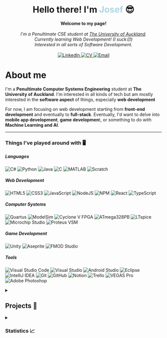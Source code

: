 <h1 align="center">Hello there! I'm <b style="color: lightblue">Josef</b> 😎</h1>

<p align="center">
    <b>Welcome to my page!</b><br><br>
    <i>
        I'm a Penultimate CSE student at <a href>The University of Auckland</a>.<br>
        Currently learning Web Development! (I suck😔)<br>
        Interested in all sorts of Software Development.<br>
    </i><br>
    <a href="https://www.linkedin.com/in/jobjosefsantos/">
        <img src="https://img.shields.io/badge/LinkedIn-blue?style=flat-square&logo=linkedin" alt="LinkedIn">
    </a>
    <a href="https://github.com/JayJsan/jayjsan/blob/main/cv/Job%20Santos%20-%20Software%20CV.pdf">
        <img src="https://img.shields.io/badge/Curriculum%20Vitae-blue?style=flat-square&logo=ReactHookForm&logoColor=white" alt="CV">
    </a>
    <a href="mailto:job.santos924@gmail.com">
        <img src="https://img.shields.io/badge/Email-blue?style=flat-square&logo=Gmail&logoColor=white" alt="Email">
    </a>
</p>

# **About me**

I'm a **Penultimate Computer Systems Engineering** student at **The University of Auckland**.
I'm interested in all kinds of tech but am mostly interested in the **software aspect** of things, especially **web development**

For now, I am focusing on web development starting from **front-end development** and eventually to **full-stack**. Eventually, I'd want to delve into **mobile app development**, **game developmen**t, or something to do with **Machine Learning and AI**.

---

### Things I've played around with 🖥️

##### Languages

![C#](https://img.shields.io/badge/c%23-%23239120.svg?style=for-the-badge&color=black&logo=c-sharp&logoColor=white)
![Python](https://img.shields.io/badge/python-3670A0?style=for-the-badge&color=black&logo=python&logoColor=ffdd54)
![Java](https://img.shields.io/badge/java-%23ED8B00.svg?style=for-the-badge&color=black&logo=CoffeeScript&logoColor=white)
![C](https://img.shields.io/badge/c-%2300599C.svg?style=for-the-badge&color=black&logo=c&logoColor=white)
![MATLAB](https://img.shields.io/badge/MATLAB-004B87?style=for-the-badge&color=black)
![Scratch](https://img.shields.io/badge/Scratch-4D97FF?style=for-the-badge&color=black&logo=Scratch&logoColor=orange)

##### Web Development

![HTML5](https://img.shields.io/badge/html5-%23E34F26.svg?style=for-the-badge&color=black&logo=html5&logoColor=orange)
![CSS3](https://img.shields.io/badge/css3-%231572B6.svg?style=for-the-badge&color=black&logo=css3&logoColor=blue)
![JavaScript](https://img.shields.io/badge/javascript-%23323330.svg?style=for-the-badge&color=black&logo=javascript&logoColor=%23F7DF1E)
![NodeJS](https://img.shields.io/badge/node.js-6DA55F?style=for-the-badge&color=black&logo=node.js&logoColor=green)
![NPM](https://img.shields.io/badge/NPM-%23CB3837.svg?style=for-the-badge&color=black&logo=npm&logoColor=red)
![React](https://img.shields.io/badge/react-%2320232a.svg?style=for-the-badge&color=black&logo=react&logoColor=%2361DAFB)
![TypeScript](https://img.shields.io/badge/typescript-%23007ACC.svg?style=for-the-badge&color=black&logo=typescript&logoColor=blue)

##### Computer Systems

![Quartus](https://img.shields.io/badge/Quartus_Prime-00285A?style=for-the-badge&color=black&logo=intel)
![ModelSim](https://img.shields.io/badge/ModelSim-0000FF?style=for-the-badge&color=black&logo=siemens)
![Cyclone V FPGA](https://img.shields.io/badge/Cyclone_V_FPGA-0067a5?style=for-the-badge&color=black)
![ATmega328PB](https://img.shields.io/badge/ATmega328PB-ed1b2d?style=for-the-badge&color=black)
![LTspice](https://img.shields.io/badge/LTspice-8E0A26?style=for-the-badge&color=black)
![Microchip Studio](https://img.shields.io/badge/Microchip_Studio-EE3233?style=for-the-badge&color=black)
![Proteus VSM](https://img.shields.io/badge/Proteus_VSM-1C79B3?style=for-the-badge&color=black)

##### Game Development

![Unity](https://img.shields.io/badge/unity-%23000000.svg?style=for-the-badge&logo=unity&logoColor=white)
![Aseprite](https://img.shields.io/badge/Aseprite-FFFFFF?style=for-the-badge&color=black&logo=Aseprite&logoColor=white)
![FMOD Studio](https://img.shields.io/badge/-FMOD%20Studio-000000?logo=fmod&logoColor=white&style=for-the-badge)

##### Tools

![Visual Studio Code](https://img.shields.io/badge/Visual%20Studio%20Code-0078d7.svg?style=for-the-badge&color=black&logo=visual-studio-code&logoColor=0078d7)
![Visual Studio](https://img.shields.io/badge/Visual%20Studio-5C2D91.svg?style=for-the-badge&color=black&logo=visual-studio&logoColor=5C2D91)
![Android Studio](https://img.shields.io/badge/Android%20Studio-3DDC84.svg?style=for-the-badge&color=black&logo=android-studio&logoColor=3DDC84)
![Eclipse](https://img.shields.io/badge/Eclipse-FE7A16.svg?style=for-the-badge&color=black&logo=Eclipse&logoColor=FE7A16)
![IntelliJ IDEA](https://img.shields.io/badge/IntelliJIDEA-000000.svg?style=for-the-badge&logo=intellij-idea&logoColor=white)
![Git](https://img.shields.io/badge/git-%23F05033.svg?style=for-the-badge&color=black&logo=git&logoColor=F05033)
![GitHub](https://img.shields.io/badge/github-%23121011.svg?style=for-the-badge&color=black&logo=github&logoColor=white)
![Notion](https://img.shields.io/badge/Notion-%23000000.svg?style=for-the-badge&logo=notion&logoColor=white)
![Trello](https://img.shields.io/badge/Trello-%23026AA7.svg?style=for-the-badge&color=black&logo=Trello&logoColor=026AA7)
![VEGAS Pro](https://img.shields.io/badge/-VEGAS%20Pro-000000?logo=vitess&logoColor=11B3FF&style=for-the-badge)
![Adobe Photoshop](https://img.shields.io/badge/adobe%20photoshop-%2331A8FF.svg?style=for-the-badge&color=black&logo=adobe%20photoshop&logoColor=31A8FF)

<details>
<summary><h2><b>Projects 📝</b></h2></summary>

> ## ✨**Current project I'm working on!** ✨
>
> ### ✨ [**Rebellion of the Eight Ball**](https://github.com/JayJsan/RotEB) - Currently in the prototyping stage!✨

---

> ## 👨‍🎓 **University Projects** 👨‍🎓
>
> ### 💻 **Software Development** 💻
>
> #### [**Candeez**](https://github.com/JayJsan/Candeez) - COMPSYS 302 Project 2 - An Android application created to showcase sweet and savoury snacks.
>
> #### [**AI-Based ASL Interpreter**](https://github.com/JayJsan/AI-ASL-Python) - COMPSYS 302 Project 1 - A Python application that uses Machine Learning to recognize ASL symbols and give a prediction based on the image inputted.
>
> ### 🛠 **Embedded Systems** 🛠
>
> #### [**FPGA Flappy Bird**](https://github.com/JayJsan/FPGA-Flappy-Bird) - COMPSYS 305 - A Flappy Bird-like game made to run on the FPGA Cyclone V DE0-CV board.
>
> #### [**Smart Energy Monitor**](https://github.com/JayJsan/Smart-Energy-Monitor) - COMPSYS 209 - A smart energy monitor that displays the power, current, or voltage of an inductive load.

---

> ## 🧑 **Personal Projects** 🧑
>
> ### 🌐 **Web Development** 🌐
>
> #### [**Calculator**](https://github.com/JayJsan/HTML-JS-Calculator) - A basic calculator developed using HTML, CSS, and JavaScript.
>
> ### 🎮 **Game Development** 🎮
>
> #### [**Rebellion of the Eight Ball**](https://github.com/JayJsan/RotEB) - A fun small Unity side project I started to test the experience I've gained so far.
>
> #### [**Legend of the Gunsmith**](https://github.com/JayJsan/ProjectGunsmith) - A shelved Unity side project that I hope to eventually come back to when I am more experienced.

<!-- ## Collaboration Projects:
-- FOR WHEN I ACTUALLY DO COLLABORATION PROJECTS
#### [KarAIoki]() -->

</details>

<details>
<summary><h3><b>Statistics 📈</b><h3></summary>

![Top languages](https://github-readme-stats.vercel.app/api/top-langs/?username=jayjsan&count_private=true&theme=react&layout=compact&langs_count=12&hide_border=true&hide=tex)  
![GitHub stats](https://github-readme-stats.vercel.app/api?username=jayjsan&count_private=true&show_icons=true&theme=react&hide_border=true)  
![GitHub streak stats](https://github-readme-streak-stats.herokuapp.com?user=jayjsan&theme=react&hide_border=true&date_format=j%20M%5B%20Y%5D)

</details>
